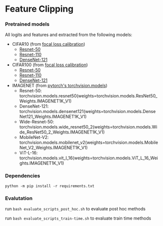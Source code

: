 # Feature Clipping
### Pretrained models

All logits and features and extracted from the following models:

- CIFAR10 (from [focal loss calibration](https://github.com/torrvision/focal_calibration?tab=readme-ov-file))
  - [Resnet-50](https://www.robots.ox.ac.uk/~viveka/focal_calibration/CIFAR10/resnet50_cross_entropy_350.model)
  - [Resnet-110](https://www.robots.ox.ac.uk/~viveka/focal_calibration/CIFAR10/resnet110_cross_entropy_350.model)
  - [DenseNet-121](https://www.robots.ox.ac.uk/~viveka/focal_calibration/CIFAR10/densenet121_cross_entropy_350.model)
- CIFAR100 (from [focal loss calibration](https://github.com/torrvision/focal_calibration?tab=readme-ov-file))
  - [Resnet-50](https://www.robots.ox.ac.uk/~viveka/focal_calibration/CIFAR100/resnet50_cross_entropy_350.model)
  - [Resnet-110](https://www.robots.ox.ac.uk/~viveka/focal_calibration/CIFAR100/resnet110_cross_entropy_350.model)
  - [DenseNet-121](https://www.robots.ox.ac.uk/~viveka/focal_calibration/CIFAR100/densenet121_cross_entropy_350.model)
- IMAGENET (from [pytorch's torchvision.models](https://pytorch.org/vision/main/models.html))
  - Resnet-50: torchvision.models.resnet50(weights=torchvision.models.ResNet50_Weights.IMAGENET1K_V1)
  - DenseNet-121: torchvision.models.densenet121(weights=torchvision.models.DenseNet121_Weights.IMAGENET1K_V1)
  - Wide-Resnet-50: torchvision.models.wide_resnet50_2(weights=torchvision.models.Wide_ResNet50_2_Weights.IMAGENET1K_V1)
  - MobileNet-V2: torchvision.models.mobilenet_v2(weights=torchvision.models.MobileNet_V2_Weights.IMAGENET1K_V1)
  - ViT-L-16: torchvision.models.vit_l_16(weights=torchvision.models.ViT_L_16_Weights.IMAGENET1K_V1)

### Dependencies
`python -m pip install -r requirements.txt`

### Evalutation

run `bash evaluate_scripts_post_hoc.sh` to evaluate post hoc methods

run `bash evaluate_scripts_train-time.sh` to evaluate train time methods